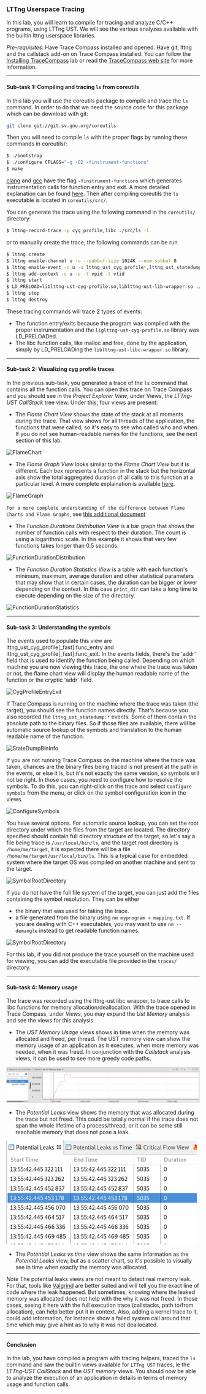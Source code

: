 ### LTTng Userspace Tracing

In this lab, you will learn to compile for tracing and analyze C/C++ programs, using LTTng UST. We will see the various analyzes available with the builtin lttng userspace libraries.

*Pre-requisites*: Have Trace Compass installed and opened. Have git, lttng and the callstack add-on on Trace Compass installed. You can follow the [Installing TraceCompass](00-installing-tracecompass.md) lab or read the [TraceCompass web site](https://tracecompass.org) for more information.

- - -

#### Sub-task 1: Compiling and tracing `ls` from coreutils

In this lab you will use the coreutils package to compile and trace the `ls` command. In order to do that we need the source code for this package which can be download with git:

```bash
git clone git://git.sv.gnu.org/coreutils
```

Then you will need to compile `ls` with the proper flags by running these commands in coreutils/:

```bash
$ ./bootstrap
$ ./configure CFLAGS="-g -O2 -finstrument-functions"
$ make
```

[clang](https://linux.die.net/man/1/clang) and [gcc](https://linux.die.net/man/1/gcc) have the flag `-finstrument-functions` which generates instrumentation calls for function entry and exit. A more detailed explanation can be found [here](https://lttng.org/docs/v2.10/#doc-liblttng-ust-cyg-profile). Then after compiling coreutils the `ls` executable is located in `coreutils/src/`.

You can generate the trace using the following command in the `coreutils/` directory:

```bash
$ lttng-record-trace -p cyg_profile,libc ./src/ls -l
```

or to manually create the trace, the following commands can be run
```bash
$ lttng create
$ lttng enable-channel u -u --subbuf-size 1024K --num-subbuf 8
$ lttng enable-event -c u -u lttng_ust_cyg_profile*,lttng_ust_statedump*
$ lttng add-context -c u -u -t vpid -t vtid
$ lttng start
$ LD_PRELOAD=liblttng-ust-cyg-profile.so,liblttng-ust-lib-wrapper.so ./src/ls -lR
$ lttng stop
$ lttng destroy
```

These tracing commands will trace 2 types of events:

* The function entry/exits because the program was compiled with the proper instrumentation and the `liglttng-ust-cyg-profile.so` library was LD_PRELOADed.
* The libc function calls, like malloc and free, done by the application, simply by LD_PRELOADing the `liblttng-ust-libc-wrapper.so` library.

- - -

#### Sub-task 2: Visualizing cyg profile traces

In the previous sub-task, you generated a trace of the `ls` command that contains all the function calls. You can open this trace on Trace Compass and you should see in the *Project Explorer View*, under Views, the *LTTng-UST CallStack* tree view. Under this, four views are present:

* The *Flame Chart View* shows the state of the stack at all moments during the trace. That view shows for all threads of the application, the functions that were called, so it's easy to see who called who and when. If you do not see human-readable names for the functions, see the next section of this lab.

![FlameChart](screenshots/flameChart.png "Trace Compass Flame Chart View")

* The *Flame Graph View* looks similar to the *Flame Chart View* but it is different. Each box represents a function in the stack but the horizontal axis show the total aggregated duration of all calls to this function at a particular level. A more complete explaination is available [here](http://www.brendangregg.com/FlameGraphs/cpuflamegraphs.html#Description).

![FlameGraph](screenshots/flameGraph.png "Trace Compass Flame Graph View")

`For a more complete understanding of the difference between Flame Charts and Flame Graphs`, see [this additional document](FlameChartsVsFlameGraphs.md)

* The *Function Durations Distribution View* is a bar graph that shows the number of function calls with respect to their duration. The count is using a logarithmic scale. In this example it shows that very few functions takes longer than 0.5 seconds.

![FunctionDurationDistribution](screenshots/functionDurationDistribution.png "Trace Compass Function Duration Distribution View")

* The *Function Duration Statistics View* is a table with each function's minimum, maximum, average duration and other statistical parameters that may show that in certain cases, the duration can be bigger or lower depending on the context. In this case `print_dir` can take a long time to execute depending on the size of the directory.

![FunctionDurationStatistics](screenshots/functionDurationStatistics.png "Trace Compass Function Duration Statistics View")

- - -

#### Sub-task 3: Understanding the symbols

The events used to populate this view are lttng_ust_cyg_profile[\_fast]:func_entry and lttng_ust_cyg_profile[\_fast]:func_exit. In the events fields, there's the 'addr' field that is used to identify the function being called. Depending on which machine you are now viewing this trace, the one where the trace was taken or not, the flame chart view will display the human readable name of the function or the cryptic 'addr' field.

![CygProfileEntryExit](screenshots/entryExitEvents.png "Trace Compass Cyg-profile Entry Exit Events")

If Trace Compass is running on the machine where the trace was taken (the target), you should see the function names directly. That's because you also recorded the ``lttng_ust_statedump:*`` events. Some of them contain the absolute path to the binary files. So if those files are available, there will be automatic source lookup of the symbols and translation to the human readable name of the function.

![StateDumpBinInfo](screenshots/statedumpBinInfo.png "Trace Compass Statedump bin_info Events")

If you are not running Trace Compass on the machine where the trace was taken, chances are the binary files being traced is not present at the path in the events, or else it is, but it's not exactly the same version, so symbols will not be right. In those cases, you need to configure how to resolve the symbols. To do this, you can right-click on the trace and select `Configure symbols` from the menu, or click on the symbol configuration icon in the views.

![ConfigureSymbols](screenshots/configureSymbols.png "Trace Compass Configure Symbols")

You have several options. For automatic source lookup, you can set the root directory under which the files from the target are located. The directory specified should contain full directory structure of the target, so let's say a file being trace is `/usr/local/bin/ls`, and the target root directory is `/home/me/target`, it is expected there will be a file `/home/me/target/usr/local/bin/ls`. This is a typical case for embedded system where the target OS was compiled on another machine and sent to the target.

![SymbolRootDirectory](screenshots/configureSymbolsRootDirectory.png "Trace Compass Configure Symbols For Binary Source Lookup")

If you do not have the full file system of the target, you can just add the files containing the symbol resolution. They can be either

* the binary that was used for taking the trace.
* a file generated from the binary using `nm myprogram > mapping.txt`. If you are dealing with C++ executables, you may want to use `nm --demangle` instead to get readable function names.

![SymbolRootDirectory](screenshots/configureSymbolsNameMapping.png "Trace Compass Configure Symbols Name Mapping")

For this lab, if you did not produce the trace yourself on the machine used for viewing, you can add the executable file provided in the `traces/` directory.

- - -

#### Sub-task 4: Memory usage

The trace was recorded using the lttng-ust libc wrapper, to trace calls to libc functions for memory allocation/deallocation. With the trace opened in Trace Compass, under *Views*, you may expand the *Ust Memory* analysis and see the views for this analysis.

* The *UST Memory Usage* views shows in time when the memory was allocated and freed, per thread. The UST memory view can show the memory usage of an application as it executes, when more memory was needed, when it was freed. In conjunction with the *Callstack* analysis views, it can be used to see more greedy code paths.

![UstMemoryUsage](screenshots/ustMemoryUsage.png "Trace Compass UST Memory Usage View")

* The *Potential Leaks* view shows the memory that was allocated during the trace but not freed. This could be totally normal if the trace does not span the whole lifetime of a process/thread, or it can be some still reachable memory that does not pose a leak.

![UstMemoryPotentialLeaks](screenshots/ustMemoryPotentialLeaks.png "Trace Compass UST Memory Potential Leaks View")

* The *Potential Leaks vs time* view shows the same information as the *Potential Leaks* view, but as a scatter chart, so it's possible to visually see in time when exactly the memory was allocated.

*Note* The potential leaks views are not meant to detect real memory leak. For that, tools like [Valgrind](http://valgrind.org/) are better suited and will tell you the exact line of code where the leak happened. But sometimes, knowing where the leaked memory was allocated does not help with the why it was not freed. In those cases, seeing it here with the full execution trace (callstacks, path to/from allocation), can help better put it in context. Also, adding a kernel trace to it, could add information, for instance show a failed system call around that time which may give a hint as to why it was not deallocated.

- - -

#### Conclusion

In the lab, you have compiled a program with tracing helpers, traced the `ls` command and saw the builtin views available for `LTTng UST` traces, ie the *LTTng-UST CallStack* and the *UST memory* views. You should now be able to analyze the execution of an application in details in terms of memory usage and function calls.
